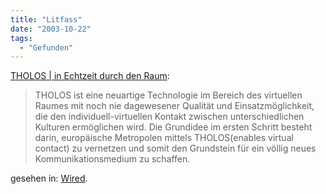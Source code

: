 ```yaml
---
title: "Litfass"
date: "2003-10-22"
tags:
  - "Gefunden"
---
```


[THOLOS | in Echtzeit durch den Raum](http://www.tholos-systems.com/htm/hom_fs.htm "THOLOS"):

> THOLOS ist eine neuartige Technologie im Bereich des virtuellen Raumes mit noch nie dagewesener Qualität und Einsatzmöglichkeit, die den individuell-virtuellen Kontakt zwischen unterschiedlichen Kulturen ermöglichen wird. Die Grundidee im ersten Schritt besteht darin, europäische Metropolen mittels THOLOS(enables virtual contact) zu vernetzen und somit den Grundstein für ein völlig neues Kommunikationsmedium zu schaffen.

gesehen in: [Wired](http://www.wired.com/news/technology/0,1282,60914,00.html).
